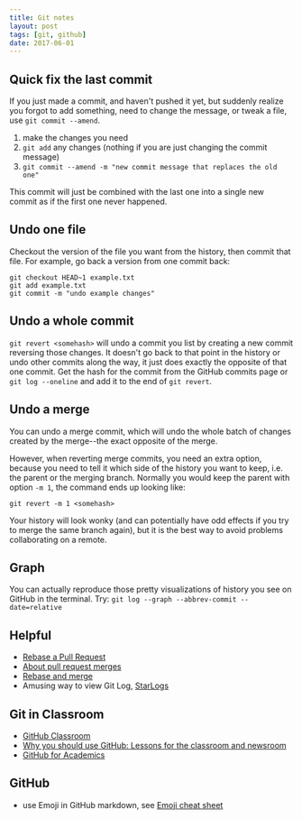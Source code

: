 ```yaml
---
title: Git notes
layout: post
tags: [git, github]
date: 2017-06-01
---
```

## Quick fix the last commit

If you just made a commit, and haven't pushed it yet, but suddenly realize you forgot to add something, need to change the message, or tweak a file, use `git commit --amend`.

1. make the changes you need 
2. `git add` any changes (nothing if you are just changing the commit message)
3. `git commit --amend -m "new commit message that replaces the old one"`

This commit will just be combined with the last one into a single new commit as if the first one never happened.

## Undo one file

Checkout the version of the file you want from the history, then commit that file. 
For example, go back a version from one commit back:

```
git checkout HEAD~1 example.txt
git add example.txt
git commit -m "undo example changes"
```

## Undo a whole commit

`git revert <somehash>` will undo a commit you list by creating a new commit reversing those changes. 
It doesn't go back to that point in the history or undo other commits along the way, it just does exactly the opposite of that one commit.
Get the hash for the commit from the GitHub commits page or `git log --oneline` and add it to the end of `git revert`.

## Undo a merge

You can undo a merge commit, which will undo the whole batch of changes created by the merge--the exact opposite of the merge. 

However, when reverting merge commits, you need an extra option, because you need to tell it which side of the history you want to keep, i.e. the parent or the merging branch.
Normally you would keep the parent with option `-m 1`, the command ends up looking like:

`git revert -m 1 <somehash>`

Your history will look wonky (and can potentially have odd effects if you try to merge the same branch again), but it is the best way to avoid problems collaborating on a remote.

## Graph

You can actually reproduce those pretty visualizations of history you see on GitHub in the terminal. 
Try: `git log --graph --abbrev-commit --date=relative`

## Helpful

- [Rebase a Pull Request](https://github.com/edx/edx-platform/wiki/How-to-Rebase-a-Pull-Request)
- [About pull request merges](https://help.github.com/articles/about-pull-request-merges/)
- [Rebase and merge](https://github.com/blog/2243-rebase-and-merge-pull-requests)
- Amusing way to view Git Log, [StarLogs](https://github.com/artemave/StarLogs)

## Git in Classroom

- [GitHub Classroom](https://classroom.github.com/)
- [Why you should use GitHub: Lessons for the classroom and newsroom](http://www.storybench.org/use-github-lessons-classroom-newsroom/)
- [GitHub for Academics](http://www.digitalpedagogylab.com/hybridped/push-pull-fork-github-for-academics/)

## GitHub

- use Emoji in GitHub markdown, see [Emoji cheat sheet](https://www.webpagefx.com/tools/emoji-cheat-sheet/)
